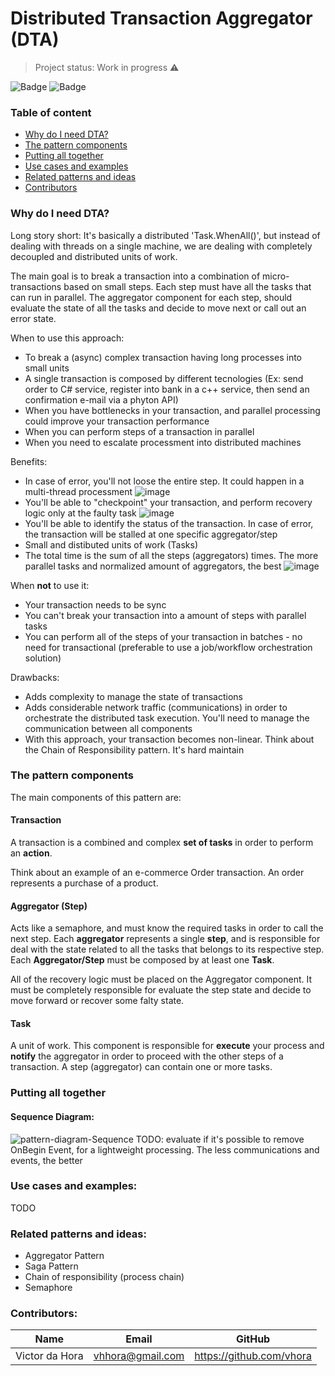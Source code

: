 # Distributed Transaction Aggregator (DTA)

> Project status: Work in progress ⚠️

![Badge](https://img.shields.io/static/v1?label=architecture&message=&color=blue&style=for-the-badge)
![Badge](https://img.shields.io/static/v1?label=distributed%20services&message=&color=blue&style=for-the-badge)

### Table of content
   * [Why do I need DTA?](#why-do-i-need-dta)
   * [The pattern components](#the-pattern-components)
   * [Putting all together](#putting-all-together)
   * [Use cases and examples](#use-cases-and-examples)
   * [Related patterns and ideas](#related-patterns-and-ideas)
   * [Contributors](#contributors)

### Why do I need DTA?

Long story short: It's basically a distributed 'Task.WhenAll()', but instead of dealing with threads on a single machine, we are dealing with completely decoupled and distributed units of work.

The main goal is to break a transaction into a combination of micro-transactions based on small steps. Each step must have all the tasks that can run in parallel. The aggregator component for each step, should evaluate the state of all the tasks and decide to move next or call out an error state.

When to use this approach:
+ To break a (async) complex transaction having long processes into small units
+ A single transaction is composed by different tecnologies (Ex: send order to C# service, register into bank in a c++ service, then send an confirmation e-mail via a phyton API)
+ When you have bottlenecks in your transaction, and parallel processing could improve your transaction performance
+ When you can perform steps of a transaction in parallel
+ When you need to escalate processment into distributed machines

Benefits:
+ In case of error, you'll not loose the entire step. It could happen in a multi-thread processment
![image](https://user-images.githubusercontent.com/8673745/213585572-9eed26f2-5d8f-42f7-a2a5-d5689dd8d41f.png)
+ You'll be able to "checkpoint" your transaction, and perform recovery logic only at the faulty task
![image](https://user-images.githubusercontent.com/8673745/213585776-5b4d11ab-084e-4ba2-9ff3-aaa0967bde2f.png)
+ You'll be able to identify the status of the transaction. In case of error, the transaction will be stalled at one specific aggregator/step
+ Small and distibuted units of work (Tasks)
+ The total time is the sum of all the steps (aggregators) times. The more parallel tasks and normalized amount of aggregators, the best
![image](https://user-images.githubusercontent.com/8673745/213585812-01330065-13d7-48fd-996e-f4e3521877be.png)


When **not** to use it:
- Your transaction needs to be sync
- You can't break your transaction into a amount of steps with parallel tasks
- You can perform all of the steps of your transaction in batches - no need for transactional (preferable to use a job/workflow orchestration solution)

Drawbacks:
- Adds complexity to manage the state of transactions
- Adds considerable network traffic (communications) in order to orchestrate the distributed task execution. You'll need to manage the communication between all components
- With this approach, your transaction becomes non-linear. Think about the Chain of Responsibility pattern. It's hard maintain

### The pattern components

The main components of this pattern are:

#### Transaction

A transaction is a combined and complex **set of tasks** in order to perform an **action**.

Think about an example of an e-commerce Order transaction. An order represents a purchase of a product.

#### Aggregator (Step)

Acts like a semaphore, and must know the required tasks in order to call the next step. Each **aggregator** represents a single **step**, and is responsible for deal with the state related to all the tasks that belongs to its respective step. Each **Aggregator/Step** must be composed by at least one **Task**.

All of the recovery logic must be placed on the Aggregator component. It must be completely responsible for evaluate the step state and decide to move forward or recover some falty state.

#### Task

A unit of work. This component is responsible for **execute** your process and **notify** the aggregator in order to proceed with the other steps of a transaction. A step (aggregator) can contain one or more tasks.

### Putting all together
#### Sequence Diagram:

![pattern-diagram-Sequence](https://user-images.githubusercontent.com/8673745/213585083-ceb95021-6c14-4cc9-9769-0de903f2dd6b.png)
TODO: evaluate if it's possible to remove OnBegin Event, for a lightweight processing. The less communications and events, the better

### Use cases and examples:
TODO

### Related patterns and ideas:
- Aggregator Pattern
- Saga Pattern
- Chain of responsibility (process chain)
- Semaphore

### Contributors: 
|Name|Email|GitHub|
| -------- | -------- | -------- |
|Victor da Hora|vhhora@gmail.com|https://github.com/vhora|
